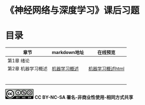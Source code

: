 # 《神经网络与深度学习》课后习题

#  



# 目录



| 章节               | markdown地址                                  | 在线预览                                                     |
| ------------------ | --------------------------------------------- | ------------------------------------------------------------ |
| 第1章 绪论         |                                               |                                                              |
| 第2章 机器学习概述 | [机器学习概述](./第2章-机器学习概述/第2章.md) | [机器学习概述html](https://zjycp.github.io/solutions4nndl/第2章-机器学习概述/第2章.html) |
|                    |                                               |                                                              |
|                    |                                               |                                                              |
|                    |                                               |                                                              |
|                    |                                               |                                                              |
|                    |                                               |                                                              |
|                    |                                               |                                                              |
|                    |                                               |                                                              |















![img](README.assets/88x31-1601382493341.png) **CC BY-NC-SA 署名-非商业性使用-相同方式共享**
